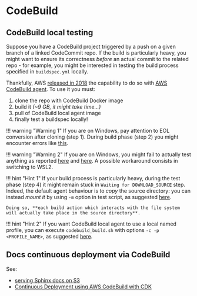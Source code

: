 # CodeBuild

## CodeBuild local testing

Suppose you have a CodeBuild project triggered by a push on a given branch of a linked CodeCommit repo. If the build is particularly heavy, you might want to ensure its correctness _before_ an actual commit to the related repo - for example, you might be interested in testing the build process specified in `buildspec.yml` locally.

Thankfully, AWS [released in 2018](https://aws.amazon.com/it/blogs/devops/announcing-local-build-support-for-aws-codebuild/) the capability to do so with [AWS CodeBuild agent](https://docs.aws.amazon.com/codebuild/latest/userguide/use-codebuild-agent.html). To use it you must:

1. clone the repo with CodeBuild Docker image
2. build it _(~9 GB, it might take time...)_
3. pull of CodeBuild local agent image
4. finally test a buildspec locally!

!!! warning "Warning 1"
    If you are on Windows, pay attention to EOL conversion after cloning (step 1). During build phase (step 2) you might encounter errors like [this](https://github.com/aws/aws-codebuild-docker-images/issues/390).

!!! warning "Warning 2"
    If you are on Windows, you might fail to actually test anything as reported [here](https://github.com/aws/aws-codebuild-docker-images/issues/145) and [here](https://github.com/aws/aws-codebuild-docker-images/issues/137). A possible workaround consists in switching to WSL2.

!!! hint "Hint 1"
    If your build process is particularly heavy, during the test phase (step 4) it might remain stuck in `Waiting for DOWNLOAD_SOURCE` step. Indeed, the default agent behaviour is to _copy_ the source directory: you can instead _mount it_ by using `-m` option in test script, as suggested [here](https://github.com/aws/aws-codebuild-docker-images/issues/195#issuecomment-485595478).

    Doing so, **each build action which interacts with the file system will actually take place in the source directory**.

!!! hint "Hint 2"
    If you want CodeBuild local agent to use a local named profile, you can execute `codebuild_build.sh` with options `-c -p <PROFILE_NAME>`, as suggested [here](https://github.com/aws/aws-codebuild-docker-images/issues/252).

## Docs continuous deployment via CodeBuild

See:

- [serving Sphinx docs on S3](https://gist.github.com/monkut/aa011550d596088ef577ad6d82722a20)
- [Continuous Deployment using AWS CodeBuild with CDK](https://netosec.com/continuous-deployment-using-aws-codebuild-with-cdk-for-next-js/)
